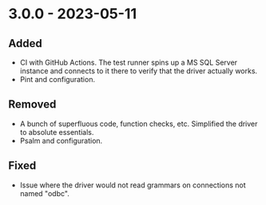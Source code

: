 # 3.0.0 - 2023-05-11

## Added
- CI with GitHub Actions. The test runner spins up a MS SQL Server instance and connects to it there to verify that the driver actually works.
- Pint and configuration.

## Removed
- A bunch of superfluous code, function checks, etc. Simplified the driver to absolute essentials.
- Psalm and configuration.

## Fixed
- Issue where the driver would not read grammars on connections not named "odbc".

